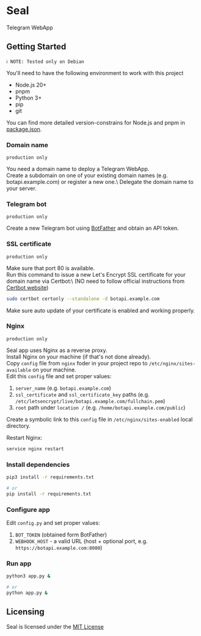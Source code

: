 # Seal
Telegram WebApp

## Getting Started
`ℹ️ NOTE: Tested only on Debian`

You'll need to have the following environment to work with this project

- Node.js 20+ 
- pnpm
- Python 3+
- pip
- git

You can find more detailed version-constrains for Node.js and pnpm in [package.json](package.json).

### Domain name
`production only`

You need a domain name to deploy a Telegram WebApp.\
Create a subdomain on one of your existing domain names (e.g. botapi.example.com) or register a new one.\ 
Delegate the domain name to your server.

### Telegram bot
`production only`

Create a new Telegram bot using [BotFather](https://t.me/BotFather) and obtain an API token.

### SSL certificate
`production only`

Make sure that port 80 is available.\
Run this command to issue a new Let's Encrypt SSL certificate for your domain name via Certbot:\ 
(NO need to follow official instructions from [Certbot website](https://certbot.eff.org/)) 

```bash
sudo certbot certonly --standalone -d botapi.example.com
```

Make sure auto update of your certificate is enabled and working properly.

### Nginx
`production only`

Seal app uses Nginx as a reverse proxy.\
Install Nginx on your machine (if that's not done already).\
Copy `config` file from `nginx` foder in your project repo to `/etc/nginx/sites-available` on your machine.\
Edit this `config` file and set proper values:
1. `server_name` (e.g. `botapi.example.com`)
2. `ssl_certificate` and `ssl_certificate_key` paths (e.g. `/etc/letsencrypt/live/botapi.example.com/fullchain.pem`)
3. `root` path under `location /` (e.g. `/home/botapi.example.com/public`)

Create a symbolic link to this `config` file in `/etc/nginx/sites-enabled` local directory.

Restart Nginx:

```bash
service nginx restart
```

### Install dependencies

```bash
pip3 install -r requirements.txt

# or
pip install -r requirements.txt
```

### Configure app

Edit `config.py` and set proper values:
1. `BOT_TOKEN` (obtained form BotFather)
2. `WEBHOOK_HOST` - a valid URL (host + optional port, e.g. `https://botapi.example.com:8080`)

### Run app

```bash
python3 app.py &

# or
python app.py &
```

## Licensing

Seal is licensed under the [MIT License](LICENSE)
